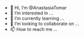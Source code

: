 - 👋 Hi, I’m @AnastasiaTomar
- 👀 I’m interested in ...
- 🌱 I’m currently learning ...
- 💞️ I’m looking to collaborate on ...
- 📫 How to reach me ...

<!---
AnastasiaTomar/AnastasiaTomar is a ✨ special ✨ repository because its `README.md` (this file) appears on your GitHub profile.
You can click the Preview link to take a look at your changes.
--->
